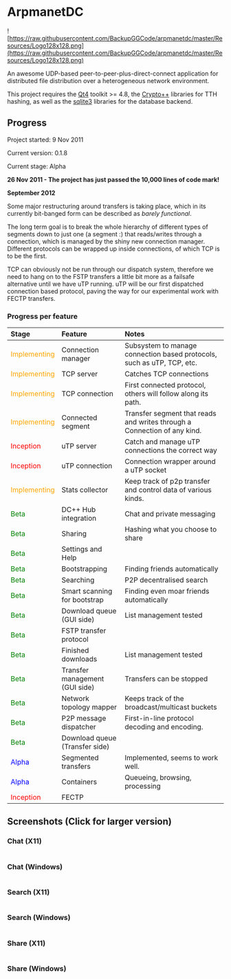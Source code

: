 # ArpmanetDC #

![https://raw.githubusercontent.com/BackupGGCode/arpmanetdc/master/Resources/Logo128x128.png](https://raw.githubusercontent.com/BackupGGCode/arpmanetdc/master/Resources/Logo128x128.png)

An awesome UDP-based peer-to-peer-plus-direct-connect application for distributed file distribution over a heterogeneous network environment.

This project requires the [Qt4](http://qt.nokia.com) toolkit >= 4.8, the [Crypto++](http://www.cryptopp.com) libraries for TTH hashing, as well as the [sqlite3](http://www.sqlite.org) libraries for the database backend.

## Progress ##

Project started: 9 Nov 2011

Current version: 0.1.8

Current stage: Alpha

**26 Nov 2011 - The project has just passed the 10,000 lines of code mark!**


**September 2012**

Some major restructuring around transfers is taking place, which in its currently bit-banged form can be described as <i>barely functional</i>.

The long term goal is to break the whole hierarchy of different types of segments down to just one (a segment :) that reads/writes through a connection, which is managed by the shiny new connection manager. Different protocols can be wrapped up inside connections, of which TCP is to be the first.

TCP can obviously not be run through our dispatch system, therefore we need to hang on to the FSTP transfers a little bit more as a failsafe alternative until we have uTP running. uTP will be our first dispatched connection based protocol, paving the way for our experimental work with FECTP transfers.

### Progress per feature ###
| **Stage** | **Feature** | **Notes** |
|:----------|:------------|:----------|
| <font color='orange'>Implementing</font> | Connection manager | Subsystem to manage connection based protocols, such as uTP, TCP, etc. |
| <font color='orange'>Implementing</font> | TCP server | Catches TCP connections |
| <font color='orange'>Implementing</font> | TCP connection | First connected protocol, others will follow along its path. |
| <font color='orange'>Implementing</font> | Connected segment | Transfer segment that reads and writes through a Connection of any kind. |
| <font color='red'>Inception</font> | uTP server | Catch and manage uTP connections the correct way |
| <font color='red'>Inception</font> | uTP connection | Connection wrapper around a uTP socket |
| <font color='orange'>Implementing</font> | Stats collector | Keep track of p2p transfer and control data of various kinds. |
| <font color='green'>Beta</font> | DC++ Hub integration | Chat and private messaging |
| <font color='green'>Beta</font> | Sharing | Hashing what you choose to share |
| <font color='green'>Beta</font> | Settings and Help |  |
| <font color='green'>Beta</font> | Bootstrapping | Finding friends automatically |
| <font color='green'>Beta</font> | Searching | P2P decentralised search|
| <font color='green'>Beta</font> | Smart scanning for bootstrap | Finding even moar friends automatically |
| <font color='green'>Beta</font> | Download queue (GUI side) | List management tested |
| <font color='green'>Beta</font> | FSTP transfer protocol |  |
| <font color='green'>Beta</font> | Finished downloads | List management tested |
| <font color='green'>Beta</font> | Transfer management (GUI side) | Transfers can be stopped |
| <font color='green'>Beta</font> | Network topology mapper | Keeps track of the broadcast/multicast buckets |
| <font color='green'>Beta</font> | P2P message dispatcher | First-in-line protocol decoding and encoding. |
| <font color='green'>Beta</font> | Download queue (Transfer side) |  |
| <font color='blue'>Alpha</font> | Segmented transfers | Implemented, seems to work well. |
| <font color='blue'>Alpha</font> | Containers | Queueing, browsing, processing |
| <font color='red'>Inception</font> | FECTP |  |


## Screenshots (Click for larger version) ##
### Chat (X11) ###

![![](https://raw.githubusercontent.com/BackupGGCode/arpmanetdc/master/screenshots/small/ArpmanetDC-chat-small.png)](https://raw.githubusercontent.com/BackupGGCode/arpmanetdc/master/screenshots/ArpmanetDC-chat.png)

### Chat (Windows) ###

![![](https://raw.githubusercontent.com/BackupGGCode/arpmanetdc/master/screenshots/small/ArpmanetDC-chat-windows-small.png)](https://raw.githubusercontent.com/BackupGGCode/arpmanetdc/master/screenshots/ArpmanetDC-chat-windows.png)

### Search (X11) ###

![![](https://raw.githubusercontent.com/BackupGGCode/arpmanetdc/master/screenshots/small/ArpmanetDC-search-small.png)](https://raw.githubusercontent.com/BackupGGCode/arpmanetdc/master/screenshots/ArpmanetDC-search.png)

### Search (Windows) ###

![![](https://raw.githubusercontent.com/BackupGGCode/arpmanetdc/master/screenshots/small/ArpmanetDC-search-windows-small.png)](https://raw.githubusercontent.com/BackupGGCode/arpmanetdc/master/screenshots/ArpmanetDC-search-windows.png)

### Share (X11) ###

![![](https://raw.githubusercontent.com/BackupGGCode/arpmanetdc/master/screenshots/small/ArpmanetDC-share-small.png)](https://raw.githubusercontent.com/BackupGGCode/arpmanetdc/master/screenshots/ArpmanetDC-share.png)

### Share (Windows) ###

![![](https://raw.githubusercontent.com/BackupGGCode/arpmanetdc/master/screenshots/small/ArpmanetDC-share-windows-small.png)](https://raw.githubusercontent.com/BackupGGCode/arpmanetdc/master/screenshots/ArpmanetDC-share-windows.png)
